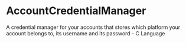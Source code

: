 # AccountCredentialManager
A credential manager for your accounts that stores which platform your account belongs to, its username and its password - C Language
